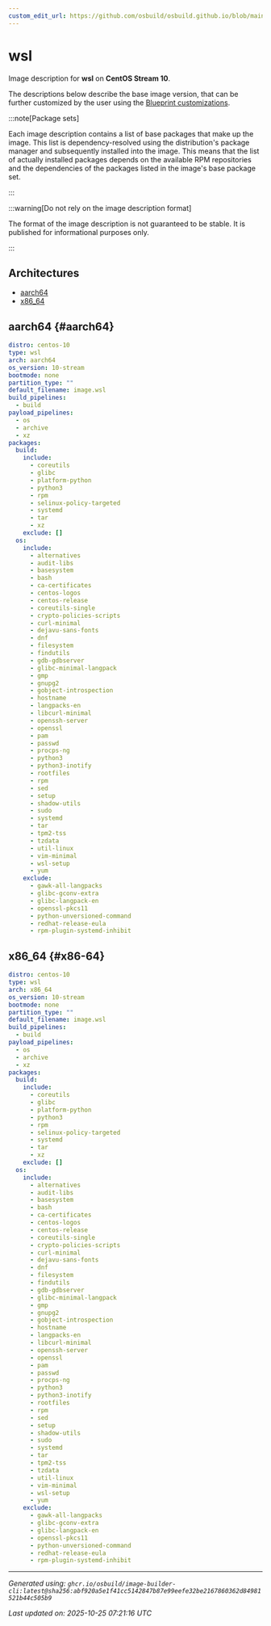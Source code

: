 ```yaml
---
custom_edit_url: https://github.com/osbuild/osbuild.github.io/blob/main/scripts/pull_image_descriptions.py
---
```


# wsl

<!--
[//]: # ( DO NOT MODIFY THIS FILE! )
[//]: # ( This content is generated by `scripts/pull_image_descriptions.py` )
[//]: # ( Generated on: 2025-10-25 07:21:16 UTC )
-->

Image description for **wsl** on **CentOS Stream 10**.

The descriptions below describe the base image version, that can be further customized by the user using the [Blueprint customizations](../../01-blueprint-reference.md).

:::note[Package sets]

Each image description contains a list of base packages that make up the image. This list is dependency-resolved using the distribution's package manager and subsequently installed into the image. This means that the list of actually installed packages depends on the available RPM repositories and the dependencies of the packages listed in the image's base package set.

:::

:::warning[Do not rely on the image description format]

The format of the image description is not guaranteed to be stable. It is published for informational purposes only.

:::

## Architectures

- [aarch64](#aarch64)
- [x86_64](#x86-64)

## aarch64 {#aarch64}

```yaml
distro: centos-10
type: wsl
arch: aarch64
os_version: 10-stream
bootmode: none
partition_type: ""
default_filename: image.wsl
build_pipelines:
  - build
payload_pipelines:
  - os
  - archive
  - xz
packages:
  build:
    include:
      - coreutils
      - glibc
      - platform-python
      - python3
      - rpm
      - selinux-policy-targeted
      - systemd
      - tar
      - xz
    exclude: []
  os:
    include:
      - alternatives
      - audit-libs
      - basesystem
      - bash
      - ca-certificates
      - centos-logos
      - centos-release
      - coreutils-single
      - crypto-policies-scripts
      - curl-minimal
      - dejavu-sans-fonts
      - dnf
      - filesystem
      - findutils
      - gdb-gdbserver
      - glibc-minimal-langpack
      - gmp
      - gnupg2
      - gobject-introspection
      - hostname
      - langpacks-en
      - libcurl-minimal
      - openssh-server
      - openssl
      - pam
      - passwd
      - procps-ng
      - python3
      - python3-inotify
      - rootfiles
      - rpm
      - sed
      - setup
      - shadow-utils
      - sudo
      - systemd
      - tar
      - tpm2-tss
      - tzdata
      - util-linux
      - vim-minimal
      - wsl-setup
      - yum
    exclude:
      - gawk-all-langpacks
      - glibc-gconv-extra
      - glibc-langpack-en
      - openssl-pkcs11
      - python-unversioned-command
      - redhat-release-eula
      - rpm-plugin-systemd-inhibit
```

## x86_64 {#x86-64}

```yaml
distro: centos-10
type: wsl
arch: x86_64
os_version: 10-stream
bootmode: none
partition_type: ""
default_filename: image.wsl
build_pipelines:
  - build
payload_pipelines:
  - os
  - archive
  - xz
packages:
  build:
    include:
      - coreutils
      - glibc
      - platform-python
      - python3
      - rpm
      - selinux-policy-targeted
      - systemd
      - tar
      - xz
    exclude: []
  os:
    include:
      - alternatives
      - audit-libs
      - basesystem
      - bash
      - ca-certificates
      - centos-logos
      - centos-release
      - coreutils-single
      - crypto-policies-scripts
      - curl-minimal
      - dejavu-sans-fonts
      - dnf
      - filesystem
      - findutils
      - gdb-gdbserver
      - glibc-minimal-langpack
      - gmp
      - gnupg2
      - gobject-introspection
      - hostname
      - langpacks-en
      - libcurl-minimal
      - openssh-server
      - openssl
      - pam
      - passwd
      - procps-ng
      - python3
      - python3-inotify
      - rootfiles
      - rpm
      - sed
      - setup
      - shadow-utils
      - sudo
      - systemd
      - tar
      - tpm2-tss
      - tzdata
      - util-linux
      - vim-minimal
      - wsl-setup
      - yum
    exclude:
      - gawk-all-langpacks
      - glibc-gconv-extra
      - glibc-langpack-en
      - openssl-pkcs11
      - python-unversioned-command
      - redhat-release-eula
      - rpm-plugin-systemd-inhibit
```


---
*Generated using: `ghcr.io/osbuild/image-builder-cli:latest@sha256:abf920a5e1f41cc5142847b87e99eefe32be2167860362d84981521b44c505b9`*

*Last updated on: 2025-10-25 07:21:16 UTC*
